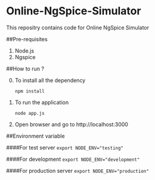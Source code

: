# Online-NgSpice-Simulator
This repositry contains code for Online NgSpice Simulator

##Pre-requisites
1. Node.js 
2. Ngspice


##How to run ?

0. To install all the dependency

    `npm install`

1. To run the application

    `node app.js`

2. Open browser and go to http://localhost:3000

##Environment variable

####For test server
    `export NODE_ENV="testing"`

####For development
    `export NODE_ENV="development"`

####For production server
    `export NODE_ENV="production"`


